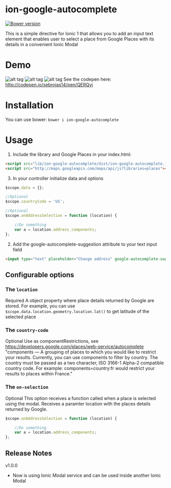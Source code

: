 ion-google-autocomplete
================
[![Bower version](https://badge.fury.io/bo/ion-google-autocomplete.svg)](https://badge.fury.io/bo/ion-google-autocomplete.svg)

This is a simple directive for Ionic 1 that allows you to add an input text element that enables user to select a place from Google Places with its details in a convenient Ionic Modal

# Demo
![alt tag](https://s3.amazonaws.com/ionic-marketplace/ion-google-autocomplete/screenshot_1.png=250x)
![alt tag](https://s3.amazonaws.com/ionic-marketplace/ion-google-autocomplete/screenshot_2.png=250x)
![alt tag](https://s3.amazonaws.com/ionic-marketplace/ion-google-autocomplete/screenshot_3.png=250x)
See the codepen here: http://codepen.io/sebrojas14/pen/QERQyj

# Installation
You can use bower:
`bower i ion-google-autocomplete`

# Usage
1. Include the library and Google Places in your index.html:
```html
<script src="lib/ion-google-autocomplete/dist/ion-google-autocomplete.js"></script>
<script src="http://maps.googleapis.com/maps/api/js?libraries=places"></script>
```
3. In your controller initialize data and options
```javascript
$scope.data = {};

//Optional
$scope.countryCode = 'US';

//Optional
$scope.onAddressSelection = function (location) {

    //Do something
    var a = location.address_components;
};
```
2. Add the google-autocomplete-suggestion attribute to your text input field
```html
<input type="text" placeholder="Change address" google-autocomplete-suggestion location="data.location" country-code="{{countryCode}}" on-selection="onAddressSelection(location)" ng-model="data.location.formatted_address" readonly required>
```

## Configurable options

### The `location`
Required
A object property where place details returned by Google are stored. For example, you can use `$scope.data.location.geometry.location.lat()` to get latitude of the selected place

### The `country-code`
Optional
Use as componentRestrictions, see https://developers.google.com/places/web-service/autocomplete
"components — A grouping of places to which you would like to restrict your results. Currently, you can use components to filter by country. The country must be passed as a two character, ISO 3166-1 Alpha-2 compatible country code. For example: components=country:fr would restrict your results to places within France."

### The `on-selection`
Optional
This option receives a function called when a place is selected using the modal. Receives a paramter location with the places details returned by Google.
```javascript
$scope.onAddressSelection = function (location) {

    //Do something
    var a = location.address_components;
};
```

## Release Notes

v1.0.0
- Now is using Ionic Modal service and can be used inside another Ionic Modal
